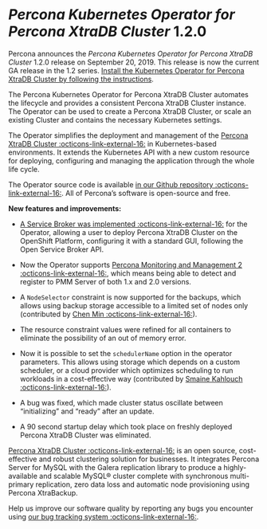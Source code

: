 # *Percona Kubernetes Operator for Percona XtraDB Cluster* 1.2.0

Percona announces the *Percona Kubernetes Operator for Percona XtraDB Cluster*
1.2.0 release on September 20, 2019. This release is now the current GA release
in the 1.2 series. [Install the Kubernetes Operator for Percona XtraDB Cluster
by following the instructions](../kubernetes.md).

The Percona Kubernetes Operator for Percona XtraDB Cluster automates the
lifecycle and provides a consistent Percona XtraDB Cluster instance. The
Operator can be used to create a Percona XtraDB Cluster, or scale an existing
Cluster and contains the necessary Kubernetes settings.

The Operator simplifies the deployment and management of the [Percona XtraDB
Cluster :octicons-link-external-16:](https://www.percona.com/software/mysql-database/percona-xtradb-cluster)
in Kubernetes-based environments. It extends the Kubernetes API with a new
custom resource for deploying, configuring and managing the application through
the whole life cycle.

The Operator source code is available [in our Github repository :octicons-link-external-16:](https://github.com/percona/percona-xtradb-cluster-operator).
All of Percona’s software is open-source and free.

**New features and improvements:**


* [A Service Broker was implemented :octicons-link-external-16:](https://www.percona.com/doc/kubernetes-operator-for-pxc/broker.html)
for the Operator, allowing a user to deploy Percona XtraDB Cluster on the
OpenShift Platform, configuring it with a standard GUI, following the Open
Service Broker API.


* Now the Operator supports [Percona Monitoring and Management 2 :octicons-link-external-16:](https://www.percona.com/doc/percona-monitoring-and-management/2.x/index.html),
which means being able to detect and register to PMM Server of both 1.x and
2.0 versions.


* A `NodeSelector` constraint is now supported for the backups, which allows
using backup storage accessible to a limited set of nodes only (contributed
by [Chen Min :octicons-link-external-16:](https://github.com/chenmin1992)).


* The resource constraint values were refined for all containers to eliminate
the possibility of an out of memory error.


* Now it is possible to set the `schedulerName` option in the operator
parameters. This allows using storage which depends on a custom scheduler, or
a cloud provider which optimizes scheduling to run workloads in a
cost-effective way (contributed by [Smaine Kahlouch :octicons-link-external-16:](https://github.com/Smana)).


* A bug was fixed, which made cluster status oscillate between “initializing”
and “ready” after an update.


* A 90 second startup delay which took place on freshly deployed Percona XtraDB
Cluster was eliminated.

[Percona XtraDB Cluster :octicons-link-external-16:](http://www.percona.com/doc/percona-xtradb-cluster/)
is an open source, cost-effective and robust clustering solution for businesses.
It integrates Percona Server for MySQL with the Galera replication library to
produce a highly-available and scalable MySQL® cluster complete with synchronous
multi-primary replication, zero data loss and automatic node provisioning using
Percona XtraBackup.

Help us improve our software quality by reporting any bugs you encounter using
[our bug tracking system :octicons-link-external-16:](https://jira.percona.com/secure/Dashboard.jspa).

